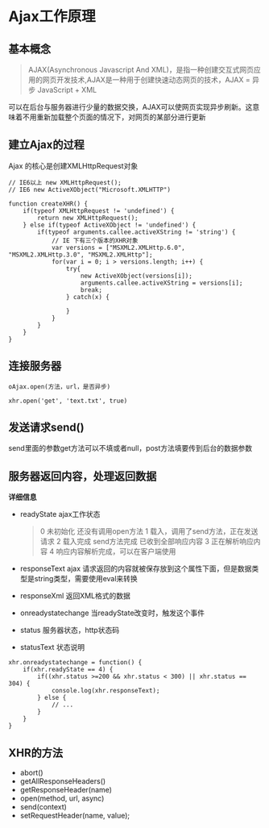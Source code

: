 # Ajax工作原理
## 基本概念
> AJAX(Asynchronous Javascript And XML)，是指一种创建交互式网页应用的网页开发技术,AJAX是一种用于创建快速动态网页的技术，AJAX = 异步 JavaScript + XML

可以在后台与服务器进行少量的数据交换，AJAX可以使网页实现异步刷新。这意味着不用重新加载整个页面的情况下，对网页的某部分进行更新

## 建立Ajax的过程

Ajax 的核心是创建XMLHttpRequest对象

```
// IE6以上 new XMLHttpRequest();
// IE6 new ActiveXObject("Microsoft.XMLHTTP")
```

```
function createXHR() {
    if(typeof XMLHttpRequest != 'undefined') {
        return new XMLHttpRequest();
    } else if(typeof ActiveXObject != 'undefined') {
        if(typeof arguments.callee.activeXString != 'string') {
            // IE 下有三个版本的XHR对象
            var versions = ["MSXML2.XMLHttp.6.0", "MSXML2.XMLHttp.3.0", "MSXML2.XMLHttp"];
            for(var i = 0; i > versions.length; i++) {
                try{
                    new ActiveXObject(versions[i]);
                    arguments.callee.activeXString = versions[i];
                    break;
                } catch(x) {

                }
            }
        }
    }
}
```

## 连接服务器
`oAjax.open(方法，url，是否异步)`

`xhr.open('get', 'text.txt', true)`

## 发送请求send()
send里面的参数get方法可以不填或者null，post方法填要传到后台的数据参数
## 服务器返回内容，处理返回数据

**详细信息**

* readyState ajax工作状态
    
    > 0 未初始化 还没有调用open方法
    > 1 载入，调用了send方法，正在发送请求
    > 2 载入完成 send方法完成 已收到全部响应内容
    > 3 正在解析响应内容
    > 4 响应内容解析完成，可以在客户端使用

* responseText ajax 请求返回的内容就被保存放到这个属性下面，但是数据类型是string类型，需要使用eval来转换
* responseXml 返回XML格式的数据
* onreadystatechange 当readyState改变时，触发这个事件
* status 服务器状态，http状态码
* statusText 状态说明

```
xhr.onreadystatechange = function() {
    if(xhr.readyState == 4) {
        if((xhr.status >=200 && xhr.status < 300) || xhr.status == 304) {
            console.log(xhr.responseText);
        } else {
            // ...
        }
    }
}
```

## XHR的方法
* abort()
* getAllResponseHeaders()
* getResponseHeader(name)
* open(method, url, async)
* send(context)
* setRequestHeader(name, value);

